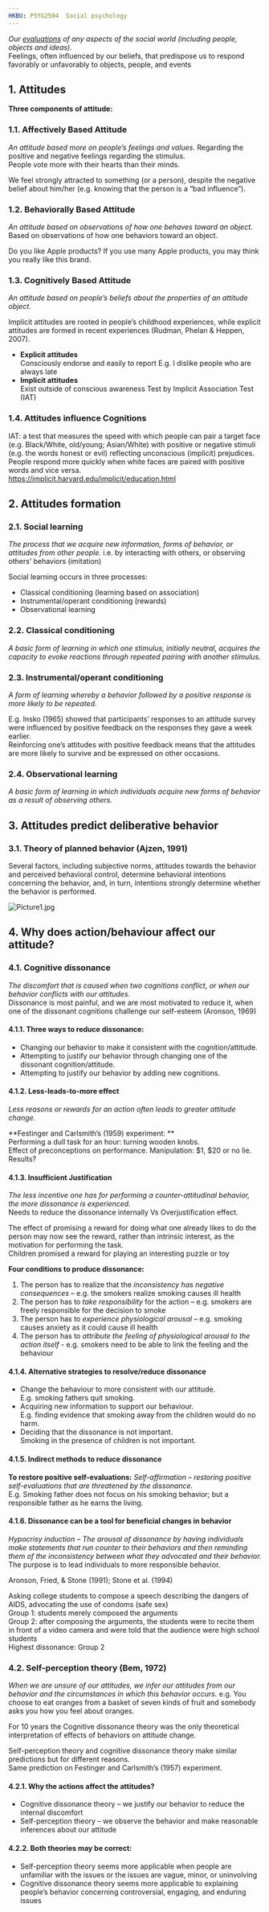 ```yaml
---
HKBU: PSYG2504  Social psychology
---
```


*Our <u>evaluations</u> of any aspects of the social world (including people, objects and ideas).*  
Feelings, often influenced by our beliefs, that predispose us to respond favorably or unfavorably to objects, people, and events

## 1. Attitudes

**Three components of attitude:**

### 1.1. Affectively Based Attitude

*An attitude based more on people’s feelings and values.*
Regarding the positive and negative feelings regarding the stimulus.  
People vote more with their hearts than their minds.

We feel strongly attracted to something (or a person), despite the negative belief about him/her (e.g. knowing that the person is a “bad influence”).

### 1.2. Behaviorally Based Attitude

*An attitude based on observations of how one behaves toward an object.*
Based on observations of how one behaviors toward an object.

Do you like Apple products? If you use many Apple products, you may think you really like this brand.

### 1.3. Cognitively Based Attitude

*An attitude based on people’s beliefs about the properties of an attitude object.*

Implicit attitudes are rooted in people’s childhood experiences, while explicit attitudes are formed in recent experiences (Rudman, Phelan & Heppen, 2007).

- **Explicit attitudes**   
  Consciously endorse and easily to report
  E.g. I dislike people who are always late
- **Implicit attitudes**  
  Exist outside of conscious awareness
  Test by Implicit Association Test (IAT)

### 1.4. Attitudes influence Cognitions

IAT: a test that measures the speed with which people can pair a target face (e.g. Black/White, old/young; Asian/White) with positive or negative stimuli (e.g. the words honest or evil) reflecting unconscious (implicit) prejudices.  
People respond more quickly when white faces are paired with positive words and vice versa.  
https://implicit.harvard.edu/implicit/education.html

## 2. Attitudes formation

### 2.1. Social learning

*The process that we acquire new information, forms of behavior, or attitudes from other people.*
i.e. by interacting with others, or observing others’ behaviors (imitation)

Social learning occurs in three processes:

- Classical conditioning (learning based on association)
- Instrumental/operant conditioning (rewards)
- Observational learning

### 2.2. Classical conditioning

*A basic form of learning in which one stimulus, initially neutral, acquires the capacity to evoke reactions through repeated pairing with another stimulus.*

### 2.3. Instrumental/operant conditioning

*A form of learning whereby a behavior followed by a positive response is more likely to be repeated.*

E.g. Insko (1965) showed that participants’ responses to an attitude survey were influenced by positive feedback on the responses they gave a week earlier.   
Reinforcing one’s attitudes with positive feedback means that the attitudes are more likely to survive and be expressed on other occasions.

### 2.4. Observational learning

*A basic form of learning in which individuals acquire new forms of behavior as a result of observing others.*

## 3. Attitudes predict deliberative behavior
### 3.1. Theory of planned behavior (Ajzen, 1991)

Several factors, including subjective norms, attitudes towards the behavior and perceived behavioral control, determine behavioral intentions concerning the behavior, and, in turn, intentions strongly determine whether the behavior is performed.

![Picture1.jpg](https://photo-1303301880.cos.ap-guangzhou.myqcloud.com/2024/05/11/663f827e3d12e.jpg)

## 4. Why does action/behaviour affect our attitude?
### 4.1. Cognitive dissonance

*The discomfort that is caused when two cognitions conflict, or when our behavior conflicts with our attitudes.*  
Dissonance is most painful, and we are most motivated to reduce it, when one of the dissonant cognitions challenge our self-esteem (Aronson, 1969)

#### 4.1.1. Three ways to reduce dissonance:

- Changing our behavior to make it consistent with the cognition/attitude.
- Attempting to justify our behavior through changing one of the dissonant cognition/attitude.
- Attempting to justify our behavior by adding new cognitions.

#### 4.1.2. Less-leads-to-more effect

*Less reasons or rewards for an action often leads to greater attitude change.*

**Festinger and Carlsmith’s (1959) experiment: **  
Performing a dull task for an hour: turning wooden knobs.  
Effect of preconceptions on performance.
Manipulation: \$1, \$20 or no lie.
Results?

#### 4.1.3. Insufficient Justification
*The less incentive one has for performing a counter-attitudinal behavior, the more dissonance is experienced.*  
Needs to reduce the dissonance internally Vs Overjustification effect.

The effect of promising a reward for doing what one already likes to do
the person may now see the reward, rather than intrinsic interest, as the motivation for performing the task.  
Children promised a reward for playing an interesting puzzle or toy

**Four conditions to produce dissonance:** 

1. The person has to realize that the *inconsistency has negative consequences* – e.g. the smokers realize smoking causes ill health
2. The person has to *take responsibility* for the action – e.g. smokers are freely responsible for the decision to smoke
3. The person has to *experience physiological arousal* – e.g. smoking causes anxiety as it could cause ill health
4. The person has to *attribute the feeling of physiological arousal to the action itself* - e.g. smokers need to be able to link the feeling and the behaviour

#### 4.1.4. Alternative strategies to resolve/reduce dissonance

- Change the behaviour to more consistent with our attitude.  
  E.g. smoking fathers quit smoking.
- Acquiring new information to support our behaviour.  
  E.g. finding evidence that smoking away from the children would do no harm.
- Deciding that the dissonance is not important.  
  Smoking in the presence of children is not important.

#### 4.1.5. Indirect methods to reduce dissonance

**To restore positive self-evaluations:**
*Self-affirmation – restoring positive self-evaluations that are threatened by the dissonance.*  
E.g. Smoking father does not focus on his smoking behavior; but a responsible father as he earns the living.

#### 4.1.6. Dissonance can be a tool for beneficial changes in behavior

*Hypocrisy induction – The arousal of dissonance by having individuals make statements that run counter to their behaviors and then reminding them of the inconsistency between what they advocated and their behavior.*  
The purpose is to lead individuals to more responsible behavior.

Aronson, Fried, & Stone (1991); Stone et al. (1994)  

Asking college students to compose a speech describing the dangers of AIDS, advocating the use of condoms (safe sex)  
Group 1: students merely composed the arguments  
Group 2: after composing the arguments, the students were to recite them in front of a video camera and were told that the audience were high school students  
Highest dissonance: Group 2 

### 4.2. Self-perception theory (Bem, 1972)

*When we are unsure of our attitudes, we infer our attitudes from our behavior and the circumstances in which this behavior occurs.*
e.g. You choose to eat oranges from a basket of seven kinds of fruit and somebody asks you how you feel about oranges.

For 10 years the Cognitive dissonance theory was the only theoretical interpretation of effects of behaviors on attitude change.

Self-perception theory and cognitive dissonance theory make similar predictions but for different reasons.  
Same prediction on Festinger and Carlsmith’s (1957) experiment.

#### 4.2.1. Why the actions affect the attitudes?

- Cognitive dissonance theory – we justify our behavior to reduce the internal discomfort
- Self-perception theory – we observe the behavior and make reasonable inferences about our attitude

#### 4.2.2. Both theories may be correct:

- Self-perception theory seems more applicable when people are unfamiliar with the issues or the issues are vague, minor, or uninvolving 
- Cognitive dissonance theory seems more applicable to explaining people’s behavior concerning controversial, engaging, and enduring issues